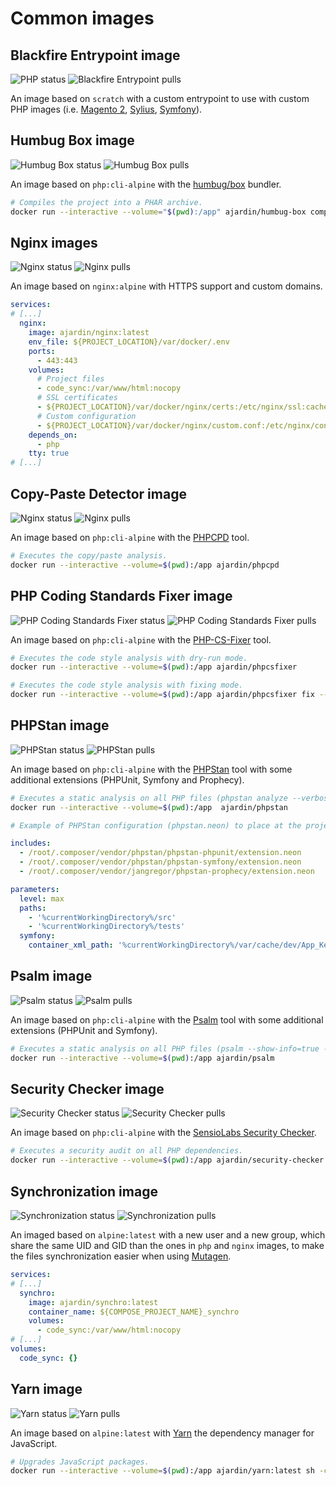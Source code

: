 Common images
=============

Blackfire Entrypoint image
--------------------------
![PHP status](https://img.shields.io/github/workflow/status/ajardin/docker-images/PHP%20images?style=for-the-badge)
![Blackfire Entrypoint pulls](https://img.shields.io/docker/pulls/ajardin/blackfire-entrypoint?style=for-the-badge)

An image based on `scratch` with a custom entrypoint to use with custom PHP images (i.e. [Magento 2][1], [Sylius][2], [Symfony][3]).

Humbug Box image
----------------
![Humbug Box status](https://img.shields.io/github/workflow/status/ajardin/docker-images/Humbug%20Box%20image?style=for-the-badge)
![Humbug Box pulls](https://img.shields.io/docker/pulls/ajardin/humbug-box?style=for-the-badge)

An image based on `php:cli-alpine` with the [humbug/box][4] bundler.
```bash
# Compiles the project into a PHAR archive.
docker run --interactive --volume="$(pwd):/app" ajardin/humbug-box compile -vvv
```

Nginx images
------------
![Nginx status](https://img.shields.io/github/workflow/status/ajardin/docker-images/Nginx%20images?style=for-the-badge)
![Nginx pulls](https://img.shields.io/docker/pulls/ajardin/nginx?style=for-the-badge)

An image based on `nginx:alpine` with HTTPS support and custom domains.
```yaml
services:
# [...]
  nginx:
    image: ajardin/nginx:latest
    env_file: ${PROJECT_LOCATION}/var/docker/.env
    ports:
      - 443:443
    volumes:
      # Project files
      - code_sync:/var/www/html:nocopy
      # SSL certificates
      - ${PROJECT_LOCATION}/var/docker/nginx/certs:/etc/nginx/ssl:cached
      # Custom configuration
      - ${PROJECT_LOCATION}/var/docker/nginx/custom.conf:/etc/nginx/conf.d/custom.conf:ro
    depends_on:
      - php
    tty: true
# [...]
```

Copy-Paste Detector image
-------------------------
![Nginx status](https://img.shields.io/github/workflow/status/ajardin/docker-images/Copy-Paste%20Detector%20image?style=for-the-badge)
![Nginx pulls](https://img.shields.io/docker/pulls/ajardin/phpcpd?style=for-the-badge)

An image based on `php:cli-alpine` with the [PHPCPD][5] tool.
```bash
# Executes the copy/paste analysis.
docker run --interactive --volume=$(pwd):/app ajardin/phpcpd
```

PHP Coding Standards Fixer image
--------------------------------
![PHP Coding Standards Fixer status](https://img.shields.io/github/workflow/status/ajardin/docker-images/PHP%20Coding%20Standards%20Fixer%20image?style=for-the-badge)
![PHP Coding Standards Fixer pulls](https://img.shields.io/docker/pulls/ajardin/phpcsfixer?style=for-the-badge)

An image based on `php:cli-alpine` with the [PHP-CS-Fixer][6] tool.
```bash
# Executes the code style analysis with dry-run mode.
docker run --interactive --volume=$(pwd):/app ajardin/phpcsfixer

# Executes the code style analysis with fixing mode.
docker run --interactive --volume=$(pwd):/app ajardin/phpcsfixer fix --verbose
```

PHPStan image
-------------
![PHPStan status](https://img.shields.io/github/workflow/status/ajardin/docker-images/PHPStan%20image?style=for-the-badge)
![PHPStan pulls](https://img.shields.io/docker/pulls/ajardin/phpstan?style=for-the-badge)

An image based on `php:cli-alpine` with the [PHPStan][7] tool with some additional extensions (PHPUnit, Symfony and Prophecy).
```bash
# Executes a static analysis on all PHP files (phpstan analyze --verbose).
docker run --interactive --volume=$(pwd):/app  ajardin/phpstan
```

```yaml
# Example of PHPStan configuration (phpstan.neon) to place at the project root.

includes:
  - /root/.composer/vendor/phpstan/phpstan-phpunit/extension.neon
  - /root/.composer/vendor/phpstan/phpstan-symfony/extension.neon
  - /root/.composer/vendor/jangregor/phpstan-prophecy/extension.neon

parameters:
  level: max
  paths:
    - '%currentWorkingDirectory%/src'
    - '%currentWorkingDirectory%/tests'
  symfony:
    container_xml_path: '%currentWorkingDirectory%/var/cache/dev/App_KernelDevDebugContainer.xml'
```

Psalm image
-----------
![Psalm status](https://img.shields.io/github/workflow/status/ajardin/docker-images/Psalm%20image?style=for-the-badge)
![Psalm pulls](https://img.shields.io/docker/pulls/ajardin/psalm?style=for-the-badge)

An image based on `php:cli-alpine` with the [Psalm][8] tool with some additional extensions (PHPUnit and Symfony).
```bash
# Executes a static analysis on all PHP files (psalm --show-info=true --find-dead-code).
docker run --interactive --volume=$(pwd):/app ajardin/psalm
```

Security Checker image
----------------------
![Security Checker status](https://img.shields.io/github/workflow/status/ajardin/docker-images/Security%20Checker%20image?style=for-the-badge)
![Security Checker pulls](https://img.shields.io/docker/pulls/ajardin/security-checker?style=for-the-badge)

An image based on `php:cli-alpine` with the [SensioLabs Security Checker][9].
```bash
# Executes a security audit on all PHP dependencies.
docker run --interactive --volume=$(pwd):/app ajardin/security-checker
```

Synchronization image
---------------------
![Synchronization status](https://img.shields.io/github/workflow/status/ajardin/docker-images/Synchronization%20image?style=for-the-badge)
![Synchronization pulls](https://img.shields.io/docker/pulls/ajardin/synchro?style=for-the-badge)

An imaged based on `alpine:latest` with a new user and a new group, which share the same UID and GID than the ones
in `php` and `nginx` images, to make the files synchronization easier when using [Mutagen][10].
```yaml
services:
# [...]
  synchro:
    image: ajardin/synchro:latest
    container_name: ${COMPOSE_PROJECT_NAME}_synchro
    volumes:
      - code_sync:/var/www/html:nocopy
# [...]
volumes:
  code_sync: {}
```

Yarn image
----------
![Yarn status](https://img.shields.io/github/workflow/status/ajardin/docker-images/Yarn%20image?style=for-the-badge)
![Yarn pulls](https://img.shields.io/docker/pulls/ajardin/yarn?style=for-the-badge)

An image based on `alpine:latest` with [Yarn][11] the dependency manager for JavaScript.
```bash
# Upgrades JavaScript packages.
docker run --interactive --volume=$(pwd):/app ajardin/yarn:latest sh -c "yarn upgrade"
```

<!-- Resources -->
[1]: /magento2
[2]: /sylius
[3]: /symfony
[4]: https://github.com/humbug/box
[5]: https://github.com/sebastianbergmann/phpcpd
[6]: https://github.com/FriendsOfPHP/PHP-CS-Fixer
[7]: https://github.com/phpstan/phpstan
[8]: https://github.com/vimeo/psalm
[9]: https://github.com/sensiolabs/security-checker
[10]: https://mutagen.io/
[11]: https://yarnpkg.com/

